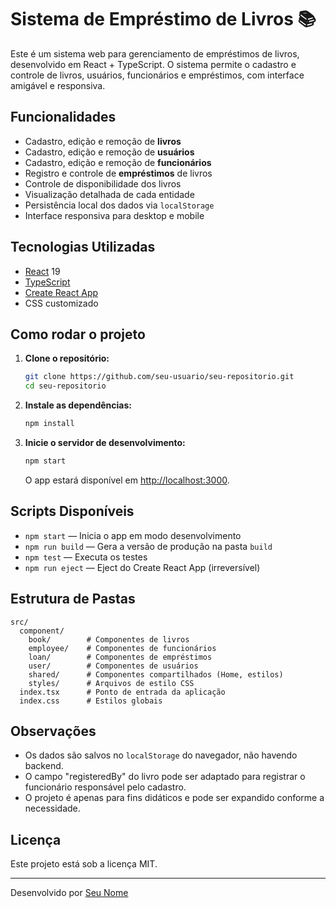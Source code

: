 # Sistema de Empréstimo de Livros 📚

Este é um sistema web para gerenciamento de empréstimos de livros, desenvolvido em React + TypeScript. O sistema permite o cadastro e controle de livros, usuários, funcionários e empréstimos, com interface amigável e responsiva.

## Funcionalidades

- Cadastro, edição e remoção de **livros**
- Cadastro, edição e remoção de **usuários**
- Cadastro, edição e remoção de **funcionários**
- Registro e controle de **empréstimos** de livros
- Controle de disponibilidade dos livros
- Visualização detalhada de cada entidade
- Persistência local dos dados via `localStorage`
- Interface responsiva para desktop e mobile

## Tecnologias Utilizadas

- [React](https://reactjs.org/) 19
- [TypeScript](https://www.typescriptlang.org/)
- [Create React App](https://create-react-app.dev/)
- CSS customizado

## Como rodar o projeto

1. **Clone o repositório:**
   ```sh
   git clone https://github.com/seu-usuario/seu-repositorio.git
   cd seu-repositorio
   ```

2. **Instale as dependências:**
   ```sh
   npm install
   ```

3. **Inicie o servidor de desenvolvimento:**
   ```sh
   npm start
   ```
   O app estará disponível em [http://localhost:3000](http://localhost:3000).

## Scripts Disponíveis

- `npm start` — Inicia o app em modo desenvolvimento
- `npm run build` — Gera a versão de produção na pasta `build`
- `npm test` — Executa os testes
- `npm run eject` — Eject do Create React App (irreversível)

## Estrutura de Pastas

```
src/
  component/
    book/        # Componentes de livros
    employee/    # Componentes de funcionários
    loan/        # Componentes de empréstimos
    user/        # Componentes de usuários
    shared/      # Componentes compartilhados (Home, estilos)
    styles/      # Arquivos de estilo CSS
  index.tsx      # Ponto de entrada da aplicação
  index.css      # Estilos globais
```

## Observações

- Os dados são salvos no `localStorage` do navegador, não havendo backend.
- O campo "registeredBy" do livro pode ser adaptado para registrar o funcionário responsável pelo cadastro.
- O projeto é apenas para fins didáticos e pode ser expandido conforme a necessidade.

## Licença

Este projeto está sob a licença MIT.

---

Desenvolvido por [Seu Nome](https://github.com/seu-usuario)
